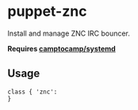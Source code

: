 # puppet-znc
Install and manage ZNC IRC bouncer.

**Requires [camptocamp/systemd](https://forge.puppet.com/camptocamp/systemd)**

## Usage
```puppet
class { 'znc':
}
```
